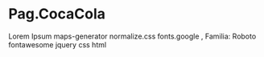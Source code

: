 # Pag.CocaCola
Lorem Ipsum
maps-generator
normalize.css
fonts.google , Familia: Roboto
fontawesome
jquery
css
html
